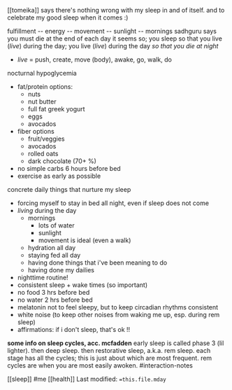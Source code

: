 [[tomeika]] says there's nothing wrong with my sleep in and of itself. and to celebrate my good sleep when it comes :)

fulfillment -- energy -- movement -- sunlight -- mornings
sadhguru says you must die at the end of each day
it seems so;
you sleep so that you live (*live*) during the day; you live (*live*) during the day *so that you die at night* 
- *live* = push, create, move (body), awake, go, walk, do

nocturnal hypoglycemia
- fat/protein options:
	- nuts 
	- nut butter
	- full fat greek yogurt
	- eggs
	- avocados
- fiber options
	- fruit/veggies
	- avocados
	- rolled oats
	- dark chocolate (70+ %)
- no simple carbs 6 hours before bed
- exercise as early as possible

concrete daily things that nurture my sleep
- forcing myself to stay in bed all night, even if sleep does not come
- *living* during the day
	- mornings
		- lots of water
		- sunlight
		- movement is ideal (even a walk)
	- hydration all day
	- staying fed all day
	- having done things that i've been meaning to do
	- having done my dailies
- nighttime routine!
- consistent sleep + wake times (so important)
- no food 3 hrs before bed
- no water 2 hrs before bed
- melatonin not to feel sleepy, but to keep circadian rhythms consistent
- white noise (to keep other noises from waking me up, esp. during rem sleep)
- affirmations: if i don't sleep, that's ok !!

**some info on sleep cycles, acc. mcfadden**
early sleep is called phase 3 (lil lighter). then deep sleep. then restorative sleep, a.k.a. rem sleep.
each stage has all the cycles; this is just about which are most frequent. rem cycles are when you are most easily awoken. 
#interaction-notes 



[[sleep]]   #me   [[health]]
Last modified: `=this.file.mday`